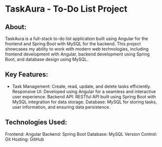 # TaskAura - To-Do List Project

## About:
TaskAura is a full-stack to-do list application built using Angular for the frontend and Spring Boot with MySQL for the backend. This project showcases my ability to work with modern web technologies, including frontend development with Angular, backend development using Spring Boot, and database design using MySQL.

## Key Features:
- Task Management: Create, read, update, and delete tasks efficiently.
Responsive UI: Developed using Angular for a seamless and interactive user experience.
Backend API: RESTful API built using Spring Boot with MySQL integration for data storage.
Database: MySQL for storing tasks, user information, and ensuring data persistence.


## Technologies Used:
Frontend: Angular
Backend: Spring Boot
Database: MySQL
Version Control: Git
Hosting: GitHub






